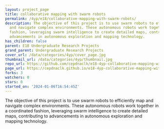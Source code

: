 ```yaml
---
layout: project_page
title: collaborative mapping with swarm robots
permalink: /4yp/e18/collaborative-mapping-with-swarm-robots/
description: The objective of this project is to use swarm robots to efficiently map
  and navigate complex environments. These autonomous robots work together in a coordinated
  fashion, leveraging swarm intelligence to create detailed maps, contributing to
  advancements in autonomous exploration and mapping technology.
has_children: false
parent: E18 Undergraduate Research Projects
grand_parent: Undergraduate Research Projects
cover_url: /data/categories/4yp/cover_page.jpg
thumbnail_url: /data/categories/4yp/thumbnail.jpg
repo_url: https://github.com/cepdnaclk/e18-4yp-collaborative-mapping-with-swarm-robots
page_url: https://cepdnaclk.github.io/e18-4yp-collaborative-mapping-with-swarm-robots
forks: 3
watchers: 0
stars: 0
started_on: '2024-01-06T16:54:45Z'
---
```


The objective of this project is to use swarm robots to efficiently map and navigate complex environments. These autonomous robots work together in a coordinated fashion, leveraging swarm intelligence to create detailed maps, contributing to advancements in autonomous exploration and mapping technology.